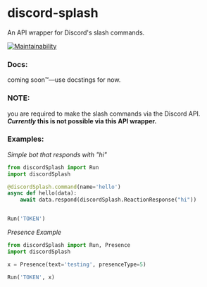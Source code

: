 # discord-splash
An API wrapper for Discord's slash commands.

[![Maintainability](https://api.codeclimate.com/v1/badges/518e23ddf3bf0b0e065f/maintainability)](https://codeclimate.com/github/Mineinjava/discord-splash/maintainability)
### Docs:
coming soon™—use docstings for now.

### **NOTE:**
you are required to make the slash commands via the Discord API. ***Currently* this is not possible via this API wrapper.**
### Examples:
*Simple bot that responds with "hi"*
```python
from discordSplash import Run
import discordSplash

@discordSplash.command(name='hello')
async def hello(data):
    await data.respond(discordSplash.ReactionResponse("hi"))


Run('TOKEN')
```

*Presence Example*
```python
from discordSplash import Run, Presence
import discordSplash

x = Presence(text='testing', presenceType=5)

Run('TOKEN', x)
```
